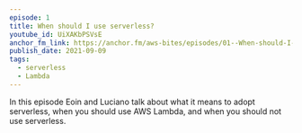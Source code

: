 ```yaml
---
episode: 1
title: When should I use serverless?
youtube_id: UiXAKbPSVsE
anchor_fm_link: https://anchor.fm/aws-bites/episodes/01--When-should-I-use-serverless-e16s7td
publish_date: 2021-09-09
tags:
  - serverless
  - Lambda
---
```


In this episode Eoin and Luciano talk about what it means to adopt serverless, when you should use AWS Lambda, and when you should not use serverless.
